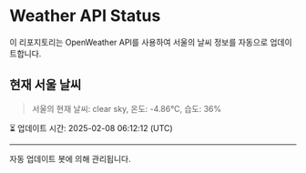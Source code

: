 
# Weather API Status

이 리포지토리는 OpenWeather API를 사용하여 서울의 날씨 정보를 자동으로 업데이트합니다.

## 현재 서울 날씨
> 서울의 현재 날씨: clear sky, 온도: -4.86°C, 습도: 36%

⏳ 업데이트 시간: 2025-02-08 06:12:12 (UTC)

---
자동 업데이트 봇에 의해 관리됩니다.
